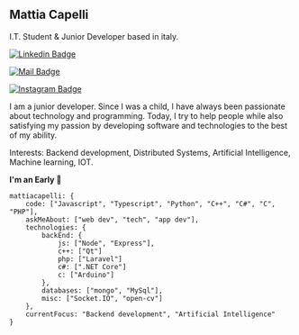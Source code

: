 ## Mattia Capelli

I.T. Student & Junior Developer based in italy.

[![Linkedin Badge](https://img.shields.io/badge/-Mattia%20Capelli-6633cc?style=?style=for-the-badge&color=yellow&logo=Linkedin&logoColor=black&textColor&link=https://www.linkedin.com/in/jesse-okeya-45a38510a/)](https://www.linkedin.com/in/jesse-okeya-45a38510a/) 

[![Mail Badge](https://img.shields.io/badge/-me@mattiacapelli.it-6633cc?style=?style=for-the-badge&color=yellow&logo=Gmail&logoColor=black&textColor&link=mailto:me@mattiacapelli.it)](mailto:me@mattiacapelli.it)

[![Instagram Badge](https://img.shields.io/badge/-mattia__capelli-6633cc?style=?style=for-the-badge&color=yellow&logo=Instagram&logoColor=black&textColor=black&link=https://www.instagram.com/mattia__capelli)](https://www.instagram.com/mattia__capelli)

I am a junior developer. Since I was a child, I have always been passionate about technology and programming. Today, I try to help people while also satisfying my passion by developing software and technologies to the best of my ability.

Interests: Backend development, Distributed Systems, Artificial Intelligence, Machine learning, IOT.

**I'm an Early 🐤** 

```text
mattiacapelli: {
    code: ["Javascript", "Typescript", "Python", "C++", "C#", "C", "PHP"],
    askMeAbout: ["web dev", "tech", "app dev"],
    technologies: {
        backEnd: {
            js: ["Node", "Express"],
            c++: ["Qt"]
            php: ["Laravel"]
            c#: [".NET Core"]
            c: ["Arduino"]
        },
        databases: ["mongo", "MySql"],
        misc: ["Socket.IO", "open-cv"]
    },
    currentFocus: "Backend development", "Artificial Intelligence"
}
```
